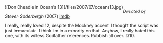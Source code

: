 <!--
.. title: Ocean's 13
.. slug: oceans13
.. date: 2007-07-22 00:33:56-05:00
.. tags: media,movie,fiction
.. type: text
-->

<span style="float: left">
![Don Cheadle in Ocean's 13](/files/2007/07/oceans13.jpg)
</span>

*Directed by Steven Soderbergh* (2007)
[imdb](http://imdb.com/title/tt0496806/)

I really, really loved 12, despite the Mockney accent. I thought the
script was just immaculate. I think I'm in a minority on that. Anyhow, I
really hated this one, with its witless Godfather references. Rubbish
all over. 3/10.

<br style="clear: both" />
